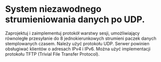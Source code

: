 # System niezawodnego strumieniowania danych po UDP.

Zaprojektuj i zaimplementuj protokół warstwy sesji, umożliwiający równoległe przesyłanie do 8 jednokierunkowych strumieni paczek danych stemplowanych czasem. Należy użyć protokołu UDP. Serwer powinien obsługiwać klientów o adresach IPv4 i IPv6. Można użyć implementacji protokołu TFTP (Trivial File Transfer Protocol).